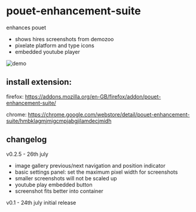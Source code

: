 # pouet-enhancement-suite
enhances pouet

- shows hires screenshots from demozoo
- pixelate platform and type icons
- embedded youtube player



![demo](https://drastic.net/files/temp/PES.gif "demo")


## install extension:

firefox:
https://addons.mozilla.org/en-GB/firefox/addon/pouet-enhancement-suite/

chrome:
https://chrome.google.com/webstore/detail/pouet-enhancement-suite/hmbklagmjmigcmpjabgjilamdecjmidh

## changelog

v0.2.5 - 26th july 
+ image gallery previous/next navigation and position indicator
+ basic settings panel: set the maximum pixel width for screenshots
+ smaller screenshots will not be scaled up
+ youtube play embedded button
+ screenshot fits better into container

v0.1 - 24th july
initial release
